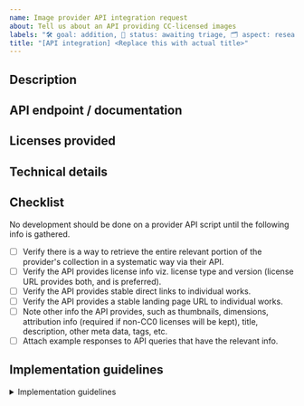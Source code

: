 ```yaml
---
name: Image provider API integration request
about: Tell us about an API providing CC-licensed images
labels: "🛠 goal: addition, 🚦 status: awaiting triage, 🗂 aspect: research, 🟩 priority: low"
title: "[API integration] <Replace this with actual title>"
---
```


## Description
<!-- Concisely describe the image provider. -->

## API endpoint / documentation
<!-- Provide links to the API endpoint, and associated documentation. -->

## Licenses provided
<!-- Which CC licenses or Public Domain tools are in use by the source, if known? -->

## Technical details
<!-- Please provide any technical details that might be useful for -->
<!-- implementation, e.g., rate limits, filtering options, overall volume, -->
<!-- etc. -->

## Checklist
<!-- Do not modify this section. -->

No development should be done on a provider API script until the following info is gathered.

<!-- Replace  the [ ] with [x] to check the boxes. -->
- [ ] Verify there is a way to retrieve the entire relevant portion of the provider's collection in a systematic way via their API.
- [ ] Verify the API provides license info viz. license type and version (license URL provides both, and is preferred).
- [ ] Verify the API provides stable direct links to individual works.
- [ ] Verify the API provides a stable landing page URL to individual works.
- [ ] Note other info the API provides, such as thumbnails, dimensions, attribution info (required if non-CC0 licenses will be kept), title, description, other meta data, tags, etc.
- [ ] Attach example responses to API queries that have the relevant info.

## Implementation guidelines
<!-- You must read and understand the following attestation. -->

<details>
<summary>Implementation guidelines</summary>

- The script should be in the `src/cc_catalog_airflow/dags/provider_api_scripts/` directory.
  The script should have a test suite in the same directory.
- The script must use the `ImageStore` class.
  (Import this from `src/cc_catalog_airflow/dags/provider_api_scripts/common/storage/image.py`.)
- The script should use the `DelayedRequester` class.
  (Import this from `src/cc_catalog_airflow/dags/provider_api_scripts/common/requester.py`.)
- The script must not use anything from `src/cc_catalog_airflow/dags/provider_api_scripts/modules/etlMods.py`.
  That module is deprecated.
- If the provider API has can be queried by 'upload date' or something similar,
  the script should take a `--date` parameter when run as a script, giving the
  date for which we should collect images. The form should be `YYYY-MM-DD` (so,
  the script can be run via `python my_favorite_provider.py --date 2018-01-01`).
- The script must provide a main function that takes the same parameters as from
  the CLI. In our example from above, we'd then have a main function
  `my_favorite_provider.main(date)`. The main should do the same thing calling
  from the CLI would do.
- The script *must* conform to [PEP8](https://www.python.org/dev/peps/pep-0008/).
  Please use `pycodestyle` (available via `pip install pycodestyle`) to check for compliance.
- The script should use small, testable functions.
- The test suite for the script may break PEP8 rules regarding long lines where
  appropriate (e.g., long strings for testing).

### Examples
<!-- Do not modify this section. -->

For example provider API scripts and accompanying test suites, please see any
of the following pairs.

- `src/cc_catalog_airflow/dags/provider_api_scripts/flickr.py` and
  `src/cc_catalog_airflow/dags/provider_api_scripts/test_flickr.py`
- `src/cc_catalog_airflow/dags/provider_api_scripts/wikimedia_commons.py` and
  `src/cc_catalog_airflow/dags/provider_api_scripts/test_wikimedia_commons.py`

</details>